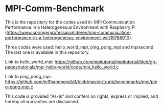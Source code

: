# MPI-Comm-Benchmark
This is the repository for the codes used in:  MPI Communication Performance in a Heterogeneous Environment with Raspberry Pi (https://www.springerprofessional.de/en/mpi-communication-performance-in-a-heterogeneous-environment-wit/19768910).

Three codes were used: hello_world_mpi, ping_pong_mpi and mpisecond. The last one is available in this repository.

Link to hello_world_mpi: https://github.com/mpitutorial/mpitutorial/blob/gh-pages/tutorials/mpi-hello-world/code/mpi_hello_world.c

Link to ping_pong_mpi: https://github.com/jeffhammond/a1/blob/master/trunk/benchmarks/mpi/ping-pong-mpi.c

This code is provided "As-Is" and confers no rights, express or implied, and hereby all warranties are disclaimed.
